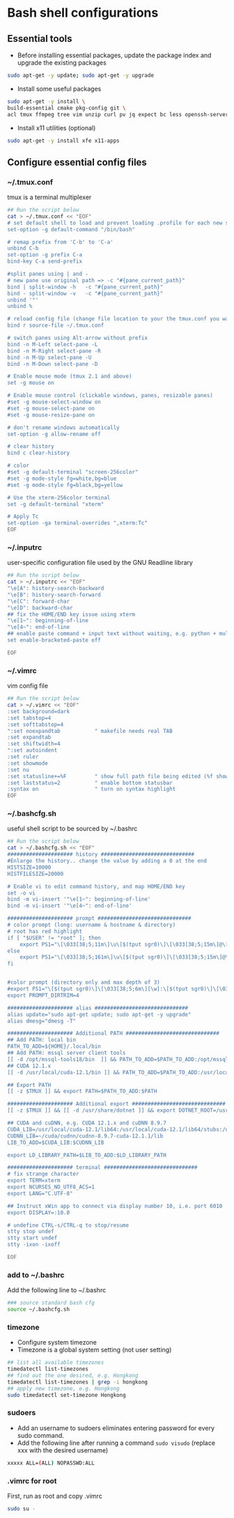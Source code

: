 # Bash shell configurations

## Essential tools
- Before installing essential packages, update the package index and upgrade the existing packages
```bash
sudo apt-get -y update; sudo apt-get -y upgrade
```
-  Install some useful packages
```bash
sudo apt-get -y install \
build-essential cmake pkg-config git \
acl tmux ffmpeg tree vim unzip curl pv jq expect bc less openssh-server
```

-  Install x11 utilities (optional)
```bash
sudo apt-get -y install xfe x11-apps
```

## Configure essential config files
### ~/.tmux.conf
tmux is a terminal multiplexer 
```bash
## Run the script below
cat > ~/.tmux.conf << "EOF"
# set default shell to load and prevent loading .profile for each new session
set-option -g default-command "/bin/bash"

# remap prefix from 'C-b' to 'C-a'
unbind C-b
set-option -g prefix C-a
bind-key C-a send-prefix

#split panes using | and -
# new pane use original path => -c "#{pane_current_path}"
bind | split-window -h   -c "#{pane_current_path}"
bind - split-window -v   -c "#{pane_current_path}"
unbind '"'
unbind %

# reload config file (change file location to your the tmux.conf you want to use)
bind r source-file ~/.tmux.conf

# switch panes using Alt-arrow without prefix
bind -n M-Left select-pane -L
bind -n M-Right select-pane -R
bind -n M-Up select-pane -U
bind -n M-Down select-pane -D

# Enable mouse mode (tmux 2.1 and above)
set -g mouse on

# Enable mouse control (clickable windows, panes, resizable panes)
#set -g mouse-select-window on
#set -g mouse-select-pane on
#set -g mouse-resize-pane on

# don't rename windows automatically
set-option -g allow-rename off

# clear history
bind c clear-history

# color
#set -g default-terminal "screen-256color"
#set -g mode-style fg=white,bg=blue
#set -g mode-style fg=black,bg=yellow

# Use the xterm-256color terminal
set -g default-terminal "xterm"

# Apply Tc
set-option -ga terminal-overrides ",xterm:Tc"
EOF
```

### ~/.inputrc
user-specific configuration file used by the GNU Readline library
```bash
## Run the script below
cat > ~/.inputrc << "EOF"
"\e[A": history-search-backward
"\e[B": history-search-forward
"\e[C": forward-char
"\e[D": backward-char
## fix the HOME/END key issue using xterm
"\e[1~": beginning-of-line
"\e[4~": end-of-line
## enable paste command + input text without waiting, e.g. python + multiline code
set enable-bracketed-paste off

EOF
```

### ~/.vimrc
vim config file
```bash
## Run the script below
cat > ~/.vimrc << "EOF"
:set background=dark
:set tabstop=4
:set softtabstop=4
":set noexpandtab           " makefile needs real TAB
:set expandtab
:set shiftwidth=4
":set autoindent
:set ruler
:set showmode
:set nu
:set statusline+=%F         " show full path file being edited (%f shows only filename)
:set laststatus=2           " enable bottom statusbar
:syntax on                  " turn on syntax highlight
EOF
```

### ~/.bashcfg.sh
useful shell script to be sourced by ~/.bashrc
```bash
## Run the script below
cat > ~/.bashcfg.sh << "EOF"
##################### history ##############################
#Enlarge the history.. change the value by adding a 0 at the end
HISTSIZE=10000
HISTFILESIZE=20000

# Enable vi to edit command history, and map HOME/END key
set -o vi
bind -m vi-insert '"\e[1~": beginning-of-line'
bind -m vi-insert '"\e[4~": end-of-line'

##################### prompt ##############################
# color prompt (long: username & hostname & directory)
# root has red highlight
if [ "$USER" != "root" ]; then
    export PS1="\[\033[38;5;11m\]\u\[$(tput sgr0)\]\[\033[38;5;15m\]@\[$(tput bold)\]\[$(tput sgr0)\]\[\033[38;5;33m\]\h\[$(tput sgr0)\]\[$(tput sgr0)\]\[\033[38;5;15m\]:\[$(tput sgr0)\]\[\033[38;5;6m\][\w]:\[$(tput sgr0)\]\[\033[38;5;15m\] \[$(tput sgr0)\]"
else
    export PS1="\[\033[38;5;161m\]\u\[$(tput sgr0)\]\[\033[38;5;15m\]@\[$(tput sgr0)\]\[\033[38;5;33m\]\h\[$(tput sgr0)\]\[\033[38;5;15m\]:\[$(tput sgr0)\]\[\033[38;5;10m\][\w]\[$(tput sgr0)\]\[\033[38;5;15m\]: \[$(tput sgr0)\]"
fi


#color prompt (directory only and max depth of 3)
#export PS1="\[$(tput sgr0)\]\[\033[38;5;6m\][\w]:\[$(tput sgr0)\]\[\033[38;5;15m\] \[$(tput sgr0)\]"
export PROMPT_DIRTRIM=4

##################### alias ##############################
alias update="sudo apt-get update; sudo apt-get -y upgrade"
alias dmesg="dmesg -T"

##################### Additional PATH ##############################
## Add PATH: local bin
PATH_TO_ADD=${HOME}/.local/bin
## Add PATH: mssql server client tools
[[ -d /opt/mssql-tools18/bin  ]] && PATH_TO_ADD=$PATH_TO_ADD:/opt/mssql-tools18/bin
## CUDA 12.1.x
[[ -d /usr/local/cuda-12.1/bin ]] && PATH_TO_ADD=$PATH_TO_ADD:/usr/local/cuda-12.1/bin

## Export PATH
[[ -z $TMUX ]] && export PATH=$PATH_TO_ADD:$PATH

##################### Additional export ##############################
[[ -z $TMUX ]] && [[ -d /usr/share/dotnet ]] && export DOTNET_ROOT=/usr/share/dotnet

## CUDA and cuDNN, e.g. CUDA 12.1.x and cuDNN 8.9.7
CUDA_LIB=/usr/local/cuda-12.1/lib64:/usr/local/cuda-12.1/lib64/stubs:/usr/local/cuda-12.1/extras/CUPTI/lib64
CUDNN_LIB=~/cuda/cudnn/cudnn-8.9.7-cuda-12.1.1/lib
LIB_TO_ADD=$CUDA_LIB:$CUDNN_LIB

export LD_LIBRARY_PATH=$LIB_TO_ADD:$LD_LIBRARY_PATH

##################### terminal ##############################
# fix strange character
export TERM=xterm
export NCURSES_NO_UTF8_ACS=1
export LANG="C.UTF-8"

## Instruct xWin app to connect via display number 10, i.e. port 6010
export DISPLAY=:10.0

# undefine CTRL-s/CTRL-q to stop/resume
stty stop undef
stty start undef
stty -ixon -ixoff

EOF
```
### add to ~/.bashrc
Add the following line to ~/.bashrc
```bash
### source standard bash cfg
source ~/.bashcfg.sh
```

### timezone
- Configure system timezone
- Timezone is a global system setting (not user setting)
```bash
## list all available timezones
timedatectl list-timezones
## find out the one desired, e.g. Hongkong
timedatectl list-timezones | grep -i hongkong
## apply new timezone, e.g. Hongkong
sudo timedatectl set-timezone Hongkong
```

### sudoers
- Add an username to sudoers eliminates entering password for every sudo command.
- Add the following line after running a command `sudo visudo` (replace xxx with the desired username)
```bash
xxxxx ALL=(ALL) NOPASSWD:ALL
```

### .vimrc for root
First, run as root and copy .vimrc
```bash
sudo su -
```
